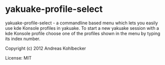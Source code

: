 yakuake-profile-select
======================

yakuake-profile-select - a commandline based menu which lets you easily 
use kde Konsole profiles in yakuake. To start a new yakuake session with a kde Konsole profile choose one of the 
profiles shown in the menu by typing its index number.  

Copyright (c) 2012 Andreas Kohlbecker

License: MIT